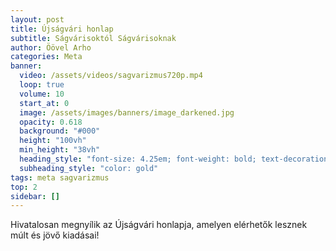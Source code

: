 ```yaml
---
layout: post
title: Újságvári honlap
subtitle: Ságvárisoktól Ságvárisoknak
author: Öövel Arho
categories: Meta
banner:
  video: /assets/videos/sagvarizmus720p.mp4
  loop: true
  volume: 10
  start_at: 0
  image: /assets/images/banners/image_darkened.jpg
  opacity: 0.618
  background: "#000"
  height: "100vh"
  min_height: "38vh"
  heading_style: "font-size: 4.25em; font-weight: bold; text-decoration: underline"
  subheading_style: "color: gold"
tags: meta sagvarizmus
top: 2
sidebar: []
---
```

Hivatalosan megnyílik az Újságvári honlapja, amelyen elérhetők lesznek múlt és jövő kiadásai!